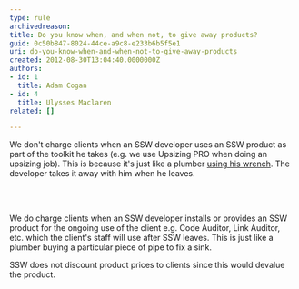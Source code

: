 ```yaml
---
type: rule
archivedreason: 
title: Do you know when, and when not, to give away products?
guid: 0c50b847-8024-44ce-a9c8-e233b6b5f5e1
uri: do-you-know-when-and-when-not-to-give-away-products
created: 2012-08-30T13:04:40.0000000Z
authors:
- id: 1
  title: Adam Cogan
- id: 4
  title: Ulysses Maclaren
related: []

---
```



<p>We don't charge clients when an SSW developer uses an SSW product as part of the toolkit he takes (e.g. we use Upsizing PRO when doing an upsizing job). This is because it's just like a plumber <a href="/Management/RulesToSuccessfulProjects/Pages/ToolBox.aspx">using his wrench</a>. The developer takes it away with him when he leaves.</p>
<br><excerpt class='endintro'></excerpt><br>
<p>We do charge clients when an SSW developer installs or provides an SSW product for the ongoing use of the client e.g. Code Auditor, Link Auditor, etc.&#160;which the client's staff will use after SSW leaves. This is just like a plumber buying a particular piece of pipe to fix a sink. </p>
<p>SSW does not discount product prices to clients since this would devalue the product. </p>


